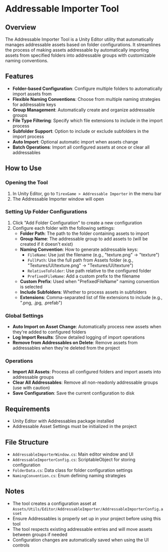# Addressable Importer Tool

## Overview
The Addressable Importer Tool is a Unity Editor utility that automatically manages addressable assets based on folder configurations. It streamlines the process of making assets addressable by automatically importing assets from specified folders into addressable groups with customizable naming conventions.

## Features
- **Folder-based Configuration**: Configure multiple folders to automatically import assets from
- **Flexible Naming Conventions**: Choose from multiple naming strategies for addressable keys
- **Group Management**: Automatically create and organize addressable groups
- **File Type Filtering**: Specify which file extensions to include in the import process
- **Subfolder Support**: Option to include or exclude subfolders in the import process
- **Auto Import**: Optional automatic import when assets change
- **Batch Operations**: Import all configured assets at once or clear all addressables

## How to Use

### Opening the Tool
1. In Unity Editor, go to `TirexGame > Addressable Importer` in the menu bar
2. The Addressable Importer window will open

### Setting Up Folder Configurations
1. Click "Add Folder Configuration" to create a new configuration
2. Configure each folder with the following settings:
   - **Folder Path**: The path to the folder containing assets to import
   - **Group Name**: The addressable group to add assets to (will be created if it doesn't exist)
   - **Naming Convention**: How to generate addressable keys:
     - `FileName`: Use just the filename (e.g., "texture.png" → "texture")
     - `FullPath`: Use the full path from Assets folder (e.g., "Textures/UI/texture.png" → "Textures/UI/texture")
     - `RelativeToFolder`: Use path relative to the configured folder
     - `PrefixedFileName`: Add a custom prefix to the filename
   - **Custom Prefix**: Used when "PrefixedFileName" naming convention is selected
   - **Include Subfolders**: Whether to process assets in subfolders
   - **Extensions**: Comma-separated list of file extensions to include (e.g., ".png, .jpg, .prefab")

### Global Settings
- **Auto Import on Asset Change**: Automatically process new assets when they're added to configured folders
- **Log Import Results**: Show detailed logging of import operations
- **Remove from Addressables on Delete**: Remove assets from addressables when they're deleted from the project

### Operations
- **Import All Assets**: Process all configured folders and import assets into addressable groups
- **Clear All Addressables**: Remove all non-readonly addressable groups (use with caution)
- **Save Configuration**: Save the current configuration to disk

## Requirements
- Unity Editor with Addressables package installed
- Addressable Asset Settings must be initialized in the project

## File Structure
- `AddressableImporterWindow.cs`: Main editor window and UI
- `AddressableImporterConfig.cs`: ScriptableObject for storing configuration
- `FolderData.cs`: Data class for folder configuration settings
- `NamingConvention.cs`: Enum defining naming strategies

## Notes
- The tool creates a configuration asset at `Assets/Utils/Editor/AddressableImporter/AddressableImporterConfig.asset`
- Ensure Addressables is properly set up in your project before using this tool
- The tool respects existing addressable entries and will move assets between groups if needed
- Configuration changes are automatically saved when using the UI controls
